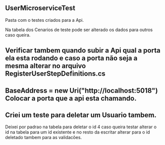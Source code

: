 ## UserMicroserviceTest

Pasta com o testes criados para a Api.

Na tabela dos Cenarios de teste pode ser alterado os dados para outros caso queira.

## Verificar tambem quando subir a Api qual a porta ela esta rodando e caso a porta não seja a mesma alterar no arquivo RegisterUserStepDefinitions.cs
 ## BaseAddress = new Uri("http://localhost:5018") Colocar a porta que a api esta chamando.
 
## Criei um teste para deletar um Usuario tambem.
 Deixei por padrao na tabela para deletar o id 4 caso queira testar alterar o id na tabela para um id existente e no resto da escritar alterar para o id deletado tambem para as validacões.
